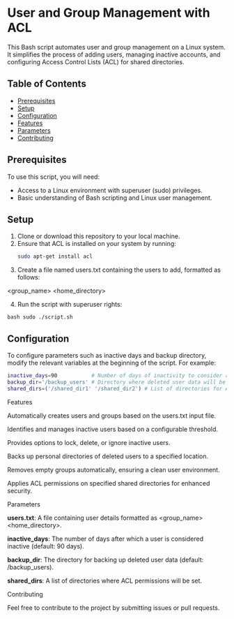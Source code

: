 # User and Group Management with ACL

This Bash script automates user and group management on a Linux system. It simplifies the process of adding users, managing inactive accounts, and configuring Access Control Lists (ACL) for shared directories.

## Table of Contents

- [Prerequisites](#prerequisites)
- [Setup](#setup)
- [Configuration](#configuration)
- [Features](#features)
- [Parameters](#parameters)
- [Contributing](#contributing)

## Prerequisites
To use this script, you will need:
- Access to a Linux environment with superuser (sudo) privileges.
- Basic understanding of Bash scripting and Linux user management.

## Setup
1. Clone or download this repository to your local machine.
2. Ensure that ACL is installed on your system by running:
   ```bash
   sudo apt-get install acl

3. Create a file named users.txt containing the users to add, formatted as follows:

<username> <group_name> <shell> <home_directory>


4. Run the script with superuser rights:

``bash
sudo ./script.sh
``



## Configuration

To configure parameters such as inactive days and backup directory, modify the relevant variables at the beginning of the script. For example:
```bash
inactive_days=90           # Number of days of inactivity to consider a user as inactive
backup_dir='/backup_users' # Directory where deleted user data will be backed up
shared_dirs=('/shared_dir1' '/shared_dir2') # List of directories for ACL configuration
```

Features

Automatically creates users and groups based on the users.txt input file.

Identifies and manages inactive users based on a configurable threshold.

Provides options to lock, delete, or ignore inactive users.

Backs up personal directories of deleted users to a specified location.

Removes empty groups automatically, ensuring a clean user environment.

Applies ACL permissions on specified shared directories for enhanced security.


Parameters

**users.txt**: A file containing user details formatted as <username> <group_name> <shell> <home_directory>.

**inactive_days**: The number of days after which a user is considered inactive (default: 90 days).

**backup_dir**: The directory for backing up deleted user data (default: /backup_users).

**shared_dirs**: A list of directories where ACL permissions will be set.


Contributing

Feel free to contribute to the project by submitting issues or pull requests.